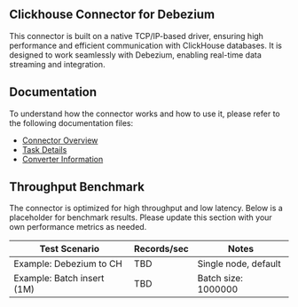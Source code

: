 ## Clickhouse Connector for Debezium

This connector is built on a native TCP/IP-based driver, ensuring high performance and efficient communication with ClickHouse databases. It is designed to work seamlessly with Debezium, enabling real-time data streaming and integration.

## Documentation

To understand how the connector works and how to use it, please refer to the following documentation files:

- [Connector Overview](docs/01_Connector.md)
- [Task Details](docs/02_Task.md)
- [Converter Information](docs/03_Convertor.md)

## Throughput Benchmark

The connector is optimized for high throughput and low latency. Below is a placeholder for benchmark results. Please update this section with your own performance metrics as needed.

| Test Scenario                | Records/sec | Notes                |
|-----------------------------|-------------|----------------------|
| Example: Debezium to CH      | TBD         | Single node, default |
| Example: Batch insert (1M)   | TBD         | Batch size: 1000000     |

